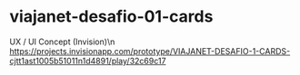 # viajanet-desafio-01-cards

UX / UI Concept (Invision)\n
https://projects.invisionapp.com/prototype/VIAJANET-DESAFIO-1-CARDS-cjtt1ast1005b51011n1d4891/play/32c69c17


